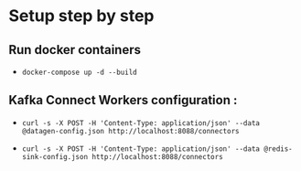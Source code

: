 # Setup step by step

## Run docker containers

* `docker-compose up -d --build`

## Kafka Connect Workers configuration :

* `curl -s -X POST -H 'Content-Type: application/json' --data @datagen-config.json http://localhost:8088/connectors`

* `curl -s -X POST -H 'Content-Type: application/json' --data @redis-sink-config.json http://localhost:8088/connectors`
